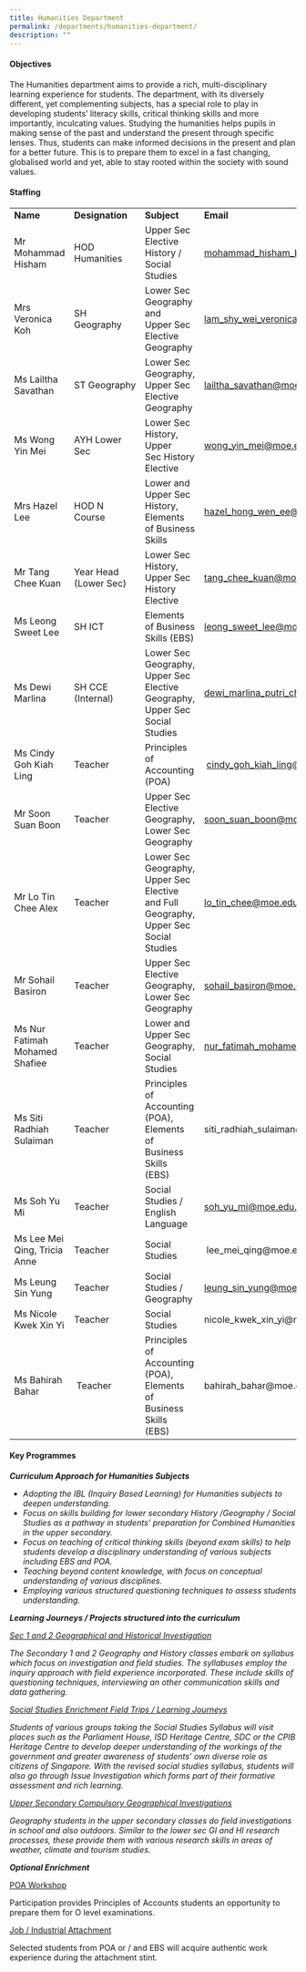 ```yaml
---
title: Humanities Department
permalink: /departments/humanities-department/
description: ""
---
```

<h4>Objectives</h4>
<p>The Humanities department aims to provide a rich, multi-disciplinary learning experience for students. The department, with its diversely different, yet complementing subjects, has a special role to play in developing students&rsquo; literacy skills, critical thinking skills and more importantly, inculcating values. Studying the humanities helps pupils in making sense of the past and understand the present through specific lenses. Thus, students can make informed decisions in the present and plan for a better future. This is to prepare them to excel in a fast changing, globalised world and yet, able to stay rooted within the society with sound values.</p>
<h4>Staffing</h4>
<table width="100%">
<tbody>
<tr>
<td>
<strong>Name</strong>
</td>
<td>
<strong>Designation</strong>
</td>
<td>
<strong>Subject</strong>
</td>
<td>
<strong>Email</strong>
</td>
</tr>
<tr>
<td>
Mr Mohammad Hisham
</td>
<td>
HOD Humanities
</td>
<td>
Upper Sec Elective History / Social Studies
</td>
<td>
<a href="mailto:mohammad_hisham_b_amat@moe.edu.sg">mohammad_hisham_b_amat@moe.edu.sg</a>
</td>
</tr>
<tr>
<td>Mrs Veronica Koh&nbsp;</td>
<td>SH Geography</td>
<td>Lower Sec<br />Geography and<br />Upper Sec<br />Elective<br />Geography</td>
<td><a href="mailto:lam_shy_wei_veronica@moe.edu.sg">lam_shy_wei_veronica@moe.edu.sg</a></td>
</tr>
<tr>
<td>
Ms Lailtha Savathan
</td>
<td>
ST&nbsp;Geography
</td>
<td>
Lower Sec Geography, Upper Sec Elective Geography
</td>
<td>
<a href="mailto:lailtha_savathan@moe.edu.sg">lailtha_savathan@moe.edu.sg</a>
</td>
</tr>
<tr>
<td>Ms Wong Yin Mei</td>
<td>AYH Lower Sec</td>
<td>Lower Sec<br />History, Upper&nbsp;<br />Sec History<br />Elective&nbsp;</td>
<td><a href="mailto:wong_yin_mei@moe.edu.sg">wong_yin_mei@moe.edu.sg</a></td>
</tr>
<tr>
<td>
Mrs Hazel Lee
</td>
<td>
HOD N Course
</td>
<td>
Lower and Upper Sec History, Elements of Business Skills
</td>
<td>
<a href="mailto:hazel_hong_wen_ee@moe.edu.sg">hazel_hong_wen_ee@moe.edu.sg</a>
</td>
</tr>
<tr>
<td>Mr Tang Chee Kuan</td>
<td>Year Head (Lower Sec)</td>
<td>Lower Sec History, Upper Sec History Elective</td>
<td><a href="mailto:tang_chee_kuan@moe.edu.sg">tang_chee_kuan@moe.edu.sg</a></td>
</tr>
<tr>
<td>
Ms Leong Sweet Lee
</td>
<td>
SH ICT
</td>
<td>
Elements of Business Skills (EBS)
</td>
<td>
<a href="mailto:leong_sweet_lee@moe.edu.sg">leong_sweet_lee@moe.edu.sg</a>
</td>
</tr>
<tr>
<td>
Ms Dewi Marlina
</td>
<td>
SH CCE (Internal)
</td>
<td>
Lower Sec Geography, Upper Sec Elective Geography, Upper Sec Social Studies
</td>
<td>
<a href="mailto:dewi_marlina_putri_chumali@moe.edu.sg">dewi_marlina_putri_chumali@moe.edu.sg</a>
</td>
</tr>
<tr>
<td>Ms Cindy Goh Kiah Ling</td>
<td>Teacher&nbsp;</td>
<td>Principles of<br />Accounting (POA)</td>
<td>&nbsp;<a href="mailto:cindy_goh_kiah_ling@moe.edu.sg">cindy_goh_kiah_ling@moe.edu.sg</a></td>
</tr>
<tr>
<td>
Mr Soon Suan Boon
</td>
<td>
Teacher
</td>
<td>
Upper Sec Elective Geography, Lower Sec Geography
</td>
<td>
<a href="mailto:soon_suan_boon@moe.edu.sg">soon_suan_boon@moe.edu.sg</a>
</td>
</tr>
<tr>
<td>
Mr Lo Tin Chee Alex
</td>
<td>
Teacher
</td>
<td>
Lower Sec Geography, Upper Sec Elective and Full Geography, Upper Sec Social Studies
</td>
<td>
<a href="mailto:lo_tin_chee@moe.edu.sg">lo_tin_chee@moe.edu.sg</a>
</td>
</tr>
<tr>
<td>
Mr Sohail Basiron
</td>
<td>
Teacher
</td>
<td>
Upper Sec Elective Geography, Lower Sec Geography
</td>
<td><a href="mailto:sohail_basiron@moe.edu.sg">sohail_basiron@moe.edu.sg</a></td>
</tr>
<tr>
</td>
</tr>
<tr>
<td>Ms Nur Fatimah Mohamed Shafiee</td>
<td>Teacher&nbsp;</td>
<td>Lower and Upper Sec Geography, Social Studies</td>
<td><a href="mailto:nur_fatimah_mohamed_shafiee@moe.edu.sg">nur_fatimah_mohamed_shafiee@moe.edu.sg</a>&nbsp;</td>
</tr>
<tr>
<td>Ms Siti<br />Radhiah Sulaiman</td>
<td>Teacher&nbsp;</td>
<td>Principles of<br />Accounting (POA), Elements of<br />Business Skills<br />(EBS)&nbsp;</td>
<td>siti_radhiah_sulaiman@moe.edu.sg</td>
</tr>
<tr>
<td>Ms Soh Yu Mi</td>
<td>Teacher</td>
<td>Social Studies /<br />English Language</td>
<td><a href="mailto:soh_yu_mi@moe.edu.sg">soh_yu_mi@moe.edu.sg&nbsp;</a></td>
</tr>
<tr>
<td>Ms Lee Mei<br />Qing, Tricia<br />Anne</td>
<td>Teacher</td>
<td>Social Studies</td>
<td>&nbsp;lee_mei_qing@moe.edu.sg</td>
</tr>
<tr>
<td>Ms Leung Sin Yung</td>
<td>Teacher</td>
<td>Social Studies /<br />Geography</td>
<td><a href="mailto:leung_sin_yung@moe.edu.sg">leung_sin_yung@moe.edu.sg</a></td>
</tr>
<tr>
<td>Ms Nicole<br />Kwek Xin Yi</td>
<td>Teacher</td>
<td>Social Studies</td>
<td>nicole_kwek_xin_yi@moe.edu.sg</td>
</tr>
<tr>
<td>Ms Bahirah<br />Bahar</td>
<td>&nbsp;Teacher</td>
<td>Principles of<br />Accounting (POA), Elements of<br />Business Skills<br />(EBS)&nbsp;</td>
<td>bahirah_bahar@moe.edu.sg</td>
</tr>
</tbody>
</table>
<h4>Key Programmes</h4>
<p><strong><em>Curriculum Approach for Humanities Subjects</em></strong></p>
<ul>
<li><em> Adopting the IBL (Inquiry Based Learning) for Humanities subjects to deepen&nbsp;understanding.</em></li>
<li><em>Focus on skills building for lower secondary History /Geography / Social Studies as a pathway in students&rsquo; preparation for Combined Humanities in the upper secondary.</em></li>
<li><em>Focus on teaching of critical thinking skills (beyond exam skills) to help students develop a disciplinary understanding of various subjects including EBS and POA.</em></li>
<li><em>Teaching beyond content knowledge, with focus on conceptual understanding of various disciplines.</em></li>
<li><em>Employing various structured questioning techniques to assess students understanding.</em></li>
</ul>
<p><strong><em>Learning Journeys / Projects structured into the curriculum</em></strong></p>
<p><u><em>Sec 1 and 2 Geographical and Historical Investigation</em></u></p>
<p><em>The Secondary 1 and 2 Geography and History classes embark on syllabus which focus on&nbsp;investigation and field studies. The syllabuses employ the inquiry approach with field&nbsp;experience incorporated. These include skills of questioning techniques, interviewing an&nbsp;other communication skills and data gathering.</em></p>
<p><u><em>Social Studies Enrichment Field Trips / Learning Journeys</em></u></p>
<p><em>Students of various groups taking the Social Studies Syllabus will visit places such as the Parliament House, ISD Heritage Centre, SDC or the CPIB Heritage Centre to develop deeper understanding of the workings of the government and greater awareness of students&rsquo; own diverse role as citizens of Singapore. With the revised social studies syllabus, students will also go through Issue Investigation which forms part of their formative assessment and rich learning.</em></p>
<p><u><em>Upper Secondary Compulsory Geographical Investigations</em></u></p>
<p><em>Geography students in the upper secondary classes do field investigations in school and also&nbsp;outdoors. Similar to the lower sec GI and HI research processes, these provide them with various&nbsp;research skills in areas of weather, climate and tourism studies.</em></p>
<p><strong><em>Optional Enrichment</em></strong></p>
<p><u>POA Workshop</u></p>
<p>Participation provides Principles of Accounts students an opportunity to prepare them for O level&nbsp;examinations.</p>
<p><u>Job / Industrial Attachment</u></p>
<p>Selected students from POA or / and EBS will acquire authentic work experience during the&nbsp;attachment stint.</p>